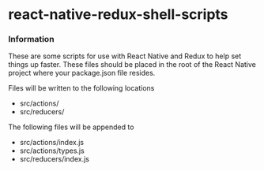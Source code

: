 # react-native-redux-shell-scripts

### Information
These are some scripts for use with React Native and Redux to help set things up faster.
These files should be placed in the root of the React Native project where your package.json file resides.

Files will be written to the following locations
* src/actions/
* src/reducers/

The following files will be appended to
* src/actions/index.js
* src/actions/types.js
* src/reducers/index.js
